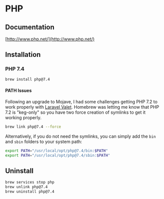 # PHP

## Documentation

[http://www.php.net/](http://www.php.net/)

## Installation

### PHP 7.4

```bash
brew install php@7.4
```

#### PATH Issues

Following an upgrade to Mojave, I had some challenges getting PHP 7.2 to work properly with [Laravel Valet](https://laravel.com/docs/master/valet). Homebrew was letting me know that PHP 7.2 is "keg-only" so you have two force creation of symlinks to get it working properly.

```bash
brew link php@7.4 --force
```

Alternatively, if you do not need the symlinks, you can simply add the `bin` and `sbin` folders to your system path:

```bash
export PATH="/usr/local/opt/php@7.4/bin:$PATH"
export PATH="/usr/local/opt/php@7.4/sbin:$PATH"
```

## Uninstall

```bash
brew services stop php
brew unlink php@7.4
brew uninstall php@7.4
```
